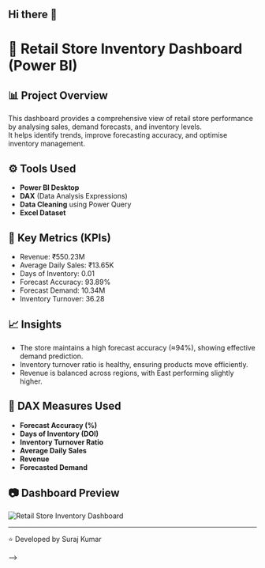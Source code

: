 ## Hi there 👋

# 🏪 Retail Store Inventory Dashboard (Power BI)

## 📊 Project Overview
This dashboard provides a comprehensive view of retail store performance by analysing sales, demand forecasts, and inventory levels.  
It helps identify trends, improve forecasting accuracy, and optimise inventory management.

## ⚙️ Tools Used
- **Power BI Desktop**
- **DAX** (Data Analysis Expressions)
- **Data Cleaning** using Power Query
- **Excel Dataset**

## 🧮 Key Metrics (KPIs)
- Revenue: ₹550.23M  
- Average Daily Sales: ₹13.65K  
- Days of Inventory: 0.01  
- Forecast Accuracy: 93.89%  
- Forecast Demand: 10.34M  
- Inventory Turnover: 36.28  

## 📈 Insights
- The store maintains a high forecast accuracy (≈94%), showing effective demand prediction.
- Inventory turnover ratio is healthy, ensuring products move efficiently.
- Revenue is balanced across regions, with East performing slightly higher.

## 🧰 DAX Measures Used
- **Forecast Accuracy (%)**
- **Days of Inventory (DOI)**
- **Inventory Turnover Ratio**
- **Average Daily Sales**
- **Revenue**
- **Forecasted Demand**

## 📷 Dashboard Preview
![Retail Store Inventory Dashboard](Retail_Store_Inventory_Dashboard.png)

---

⭐ Developed by Suraj Kumar


-->
